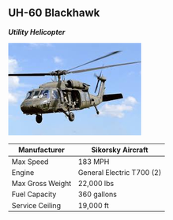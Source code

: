 ## UH-60 Blackhawk 
_**Utility Helicopter**_

![UH-60M](blackhawk.jpg)


| Manufacturer | Sikorsky Aircraft |
| ----------- | ----------- |
|  Max Speed | 183 MPH |
| Engine | General Electric T700 (2)  |
| Max Gross Weight |  22,000 lbs |
| Fuel Capacity | 360 gallons | 
| Service Ceiling | 19,000 ft | 
